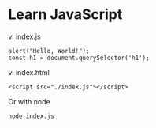 # Learn JavaScript

vi index.js
```
alert("Hello, World!");
const h1 = document.querySelector('h1');
```

vi index.html
```
<script src="./index.js"></script>
```

Or with node
```
node index.js
```
